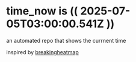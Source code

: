 # time_now is (( 2025-07-05T03:00:00.541Z ))

an automated repo that shows the currnent time

inspired by [breakingheatmap](https://github.com/breakingheatmap/breakingheatmap)